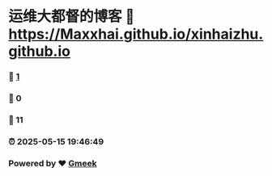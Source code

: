 # 运维大都督的博客 :link: https://Maxxhai.github.io/xinhaizhu.github.io 
### :page_facing_up: [1](https://Maxxhai.github.io/xinhaizhu.github.io/tag.html) 
### :speech_balloon: 0 
### :hibiscus: 11 
### :alarm_clock: 2025-05-15 19:46:49 
### Powered by :heart: [Gmeek](https://github.com/Meekdai/Gmeek)
